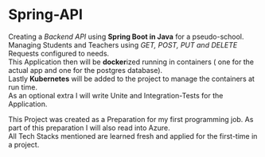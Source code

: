 # Spring-API
Creating a _Backend API_ using **Spring Boot in Java** for a pseudo-school.  
Managing Students and Teachers using _GET, POST, PUT and DELETE_ Requests configured to needs.  
This Application then will be **docker**ized running in containers ( one for the actual app and one for the postgres database).  
Lastly **Kubernetes** will be added to the project to manage the containers at run time.  
As an optional extra I will write Unite and Integration-Tests for the Application.  
  
This Project was created as a Preparation for my first programming job. As part of this preparation I will also read into Azure.  
All Tech Stacks mentioned are learned fresh and applied for the first-time in a project.
